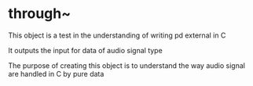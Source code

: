 # through~

This object is a test in the understanding of writing pd external in C

It outputs the input for data of audio signal type

The purpose of creating this object is to understand the way audio signal are handled in C by pure data
